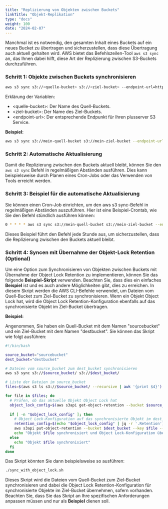 ```yaml
---
title: "Replizierung von Objekten zwischen Buckets"
linkTitle: "Objekt-Replikation"
type: "docs"
weight: 100
date: "2024-02-07"
---
```


Manchmal ist es notwendig, den gesamten Inhalt eines Buckets auf ein neues Bucket zu übertragen und sicherzustellen, dass diese Übertragung auch aktuell gehalten wird. AWS bietet das Befehlszeilen-Tool `aws s3 sync` an, das Ihnen dabei hilft, diese Art der Replizierung zwischen S3-Buckets durchzuführen.

### Schritt 1: Objekte zwischen Buckets synchronisieren

```bash
aws s3 sync s3://<quelle-bucket> s3://<ziel-bucket> --endpoint-url=https://<endpoint-url>
```

Erklärung der Variablen:

* \<quelle-bucket>: Der Name des Quell-Buckets.
* \<ziel-bucket>: Der Name des Ziel-Buckets.
* \<endpoint-url>: Der entsprechende Endpunkt für Ihren plusserver S3 Service.

**Beispiel:**

```bash
aws s3 sync s3://mein-quell-bucket s3://mein-ziel-bucket --endpoint-url=https://s3.de-west-1.psmanaged.com
```

### Schritt 2: Automatische Aktualisierung

Damit die Replizierung zwischen den Buckets aktuell bleibt, können Sie den `aws s3 sync` Befehl in regelmäßigen Abständen ausführen. Dies kann beispielsweise durch Planen eines Cron-Jobs oder das Verwenden von Tools erreicht werden.

### Schritt 3: Beispiel für die automatische Aktualisierung

Sie können einen Cron-Job einrichten, um den aws s3 sync-Befehl in regelmäßigen Abständen auszuführen. 
Hier ist eine Beispiel-Crontab, wie Sie den Befehl stündlich ausführen können:

```bash
0 * * * * aws s3 sync s3://mein-quell-bucket s3://mein-ziel-bucket --endpoint-url=https://s3.de-west-1.psmanaged.com
```

Dieses Beispiel führt den Befehl jede Stunde aus, um sicherzustellen, dass die Replizierung zwischen den Buckets aktuell bleibt.

### Schritt 4: Syncen mit Übernahme der Objekt-Lock Retention (Optional)

Um eine Option zum Synchronisieren von Objekten zwischen Buckets mit Übernahme der Object Lock Retention zu implementieren, können Sie das folgende **Beispiel-Skript** verwenden. Beachten Sie, dass dies ein einfaches **Beispiel** ist und es auch andere Möglichkeiten gibt, dies zu erreichen. In diesem Skript werden die AWS CLI-Befehle verwendet, um Dateien vom Quell-Bucket zum Ziel-Bucket zu synchronisieren. Wenn ein Objekt Object Lock hat, wird die Object Lock Retention-Konfiguration ebenfalls auf das synchronisierte Objekt im Ziel-Bucket übertragen.

**Beispiel:**

Angenommen, Sie haben ein Quell-Bucket mit dem Namen "sourcebucket" und ein Ziel-Bucket mit dem Namen "destbucket". Sie können das Skript wie folgt ausführen:

```bash
#!/bin/bash

source_bucket="sourcebucket"
dest_bucket="destbucket"

# Dateien vom source_bucket zum dest_bucket synchronisieren
aws s3 sync s3://$source_bucket/ s3://$dest_bucket/

# Liste der Dateien im source_bucket
files=$(aws s3 ls s3://$source_bucket/ --recursive | awk '{print $4}')

for file in $files; do
  # Prüfen, ob das aktuelle Objekt Object Lock hat
  object_lock_config=$(aws s3api get-object-retention --bucket $source_bucket --key $file 2>/dev/null)
   
  if [ -n "$object_lock_config" ]; then
    # Object Lock-Konfiguration auf das synchronisierte Objekt im dest_bucket setzen
    retention_config=$(echo "$object_lock_config" | jq -r '.Retention')
    aws s3api put-object-retention --bucket $dest_bucket --key $file --retention "$retention_config"
    echo "Objekt $file synchronisiert und Object Lock-Konfiguration übertragen"
  else
    echo "Objekt $file synchronisiert"
  fi
done
```

Das Skript könnten Sie dann beispielsweise so ausführen:

```bash
./sync_with_object_lock.sh
```

Dieses Skript wird die Dateien vom Quell-Bucket zum Ziel-Bucket synchronisieren und dabei die Object Lock Retention-Konfiguration für synchronisierte Objekte im Ziel-Bucket übernehmen, sofern vorhanden. Beachten Sie, dass Sie das Skript an Ihre spezifischen Anforderungen anpassen müssen und nur als **Beispiel** dienen soll.